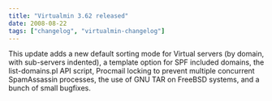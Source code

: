 ```yaml
---
title: "Virtualmin 3.62 released"
date: 2008-08-22
tags: ["changelog", "virtualmin-changelog"]
---
```


This update adds a new default sorting mode for Virtual servers (by domain, with sub-servers indented), a template option for SPF included domains, the list-domains.pl API script, Procmail locking to prevent multiple concurrent SpamAssassin processes, the use of GNU TAR on FreeBSD systems, and a bunch of small bugfixes.
